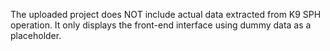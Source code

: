 The uploaded project does NOT include actual data extracted from K9 SPH operation. 
It only displays the front-end interface using dummy data as a placeholder.
